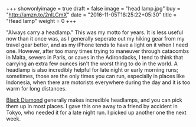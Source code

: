 +++
showonlyimage = true
draft = false
image = "head lamp.jpg"
buy = "http://amzn.to/2nlLCmX"
date = "2016-11-05T18:25:22+05:30"
title = "Head lamp"
weight = 0
+++

"Always carry a headlamp." This was my motto for years. It is less useful now than it once was, as I generally seperate out my hiking gear from my travel gear better, and as my iPhone tends to have a light on it when I need one. However, after too many times trying to maneuver through catacombs in Malta, sewers in Paris, or caves in the Adirondacks, I tend to think that carrying an extra few ounces isn't the worst thing to do in the world. A headlamp is also incredibly helpful for late night or early morning runs; sometimes, those are the only times you can run, especially in places like Indonesia, when there are motorists everywhere during the day and it is too warm for long distances.

[Black Diamond](http://amzn.to/2nlLCmX) generally makes incredible headlamps, and you can pick them up in most places. I gave this one away to a friend by accident in Tokyo, who needed it for a late night run. I picked up another one the next week.
